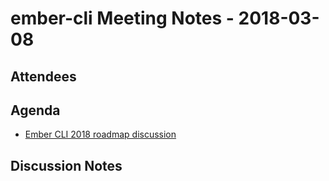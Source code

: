 # ember-cli Meeting Notes - 2018-03-08

## Attendees

## Agenda

- [Ember CLI 2018 roadmap
  discussion](https://paper.dropbox.com/doc/Ember-CLI-2018-Roadmap-discussion-bullet-points-778Yi4uGiC4QpTI5KkHoE)

## Discussion Notes

